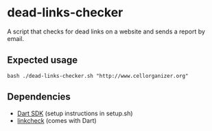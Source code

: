 # dead-links-checker

A script that checks for dead links on a website and sends a report by email.

## Expected usage

```
bash ./dead-links-checker.sh "http://www.cellorganizer.org"
```

## Dependencies

- [Dart SDK](https://www.dartlang.org/tools/sdk#install) (setup instructions in setup.sh)
- [linkcheck](https://pub.dartlang.org/packages/linkcheck) (comes with Dart)
